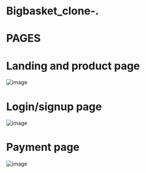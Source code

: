 # Bigbasket_clone-.
# PAGES
# Landing and product page

![image](https://user-images.githubusercontent.com/113367998/230121199-1b18cb27-3efc-44f0-a295-26ed686ad86e.png)

# Login/signup page
![image](https://user-images.githubusercontent.com/113367998/230125097-69437783-a9a4-496a-a793-de210611b7a2.png)

# Payment page
![image](https://user-images.githubusercontent.com/113367998/230126057-676bd97e-9178-4277-b976-a15f518caf84.png)

